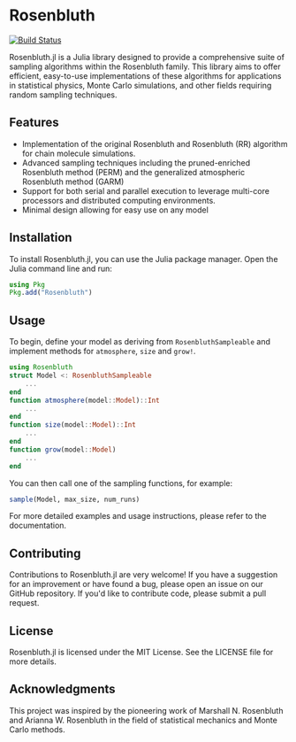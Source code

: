 # Rosenbluth

[![Build Status](https://github.com/tomrobertsof/Rosenbluth.jl/actions/workflows/CI.yml/badge.svg?branch=main)](https://github.com/tomrobertsof/Rosenbluth.jl/actions/workflows/CI.yml?query=branch%3Amain)

Rosenbluth.jl is a Julia library designed to provide a comprehensive suite of sampling algorithms within the Rosenbluth family. This library aims to offer efficient, easy-to-use implementations of these algorithms for applications in statistical physics, Monte Carlo simulations, and other fields requiring random sampling techniques.

## Features

- Implementation of the original Rosenbluth and Rosenbluth (RR) algorithm for chain molecule simulations.
- Advanced sampling techniques including the pruned-enriched Rosenbluth method (PERM) and the generalized atmospheric Rosenbluth method (GARM)
- Support for both serial and parallel execution to leverage multi-core processors and distributed computing environments.
- Minimal design allowing for easy use on any model

## Installation

To install Rosenbluth.jl, you can use the Julia package manager. Open the Julia command line and run:

```julia
using Pkg
Pkg.add("Rosenbluth")
```

## Usage
To begin, define your model as deriving from `RosenbluthSampleable` and implement methods for `atmosphere`, `size` and `grow!`.

```julia
using Rosenbluth
struct Model <: RosenbluthSampleable
    ...
end
function atmosphere(model::Model)::Int
    ...
end
function size(model::Model)::Int
    ...
end
function grow(model::Model)
    ...
end
```

You can then call one of the sampling functions, for example:
```julia
sample(Model, max_size, num_runs)
```

For more detailed examples and usage instructions, please refer to the documentation.

## Contributing
Contributions to Rosenbluth.jl are very welcome! If you have a suggestion for an improvement or have found a bug, please open an issue on our GitHub repository. If you'd like to contribute code, please submit a pull request.

## License
Rosenbluth.jl is licensed under the MIT License. See the LICENSE file for more details.

## Acknowledgments
This project was inspired by the pioneering work of Marshall N. Rosenbluth and Arianna W. Rosenbluth in the field of statistical mechanics and Monte Carlo methods.
